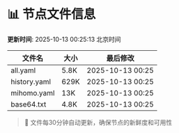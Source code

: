 # 📊 节点文件信息

**更新时间**: 2025-10-13 00:25:13 北京时间

| 文件名 | 大小 | 最后修改 |
|--------|------|----------|
| all.yaml | 5.8K | 2025-10-13 00:25 |
| history.yaml | 629K | 2025-10-13 00:25 |
| mihomo.yaml | 13K | 2025-10-13 00:25 |
| base64.txt | 4.8K | 2025-10-13 00:25 |

> 🔄 文件每30分钟自动更新，确保节点的新鲜度和可用性
